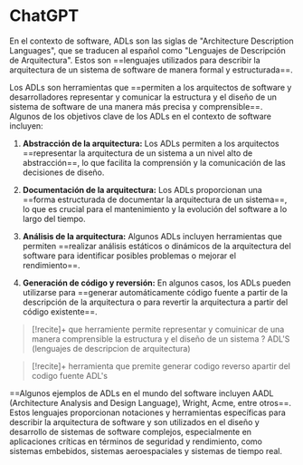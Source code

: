 # ChatGPT
En el contexto de software, ADLs son las siglas de "Architecture Description Languages", que se traducen al español como "Lenguajes de Descripción de Arquitectura". Estos son ==lenguajes utilizados para describir la arquitectura de un sistema de software de manera formal y estructurada==.

Los ADLs son herramientas que ==permiten a los arquitectos de software y desarrolladores representar y comunicar la estructura y el diseño de un sistema de software de una manera más precisa y comprensible==. Algunos de los objetivos clave de los ADLs en el contexto de software incluyen:

1. **Abstracción de la arquitectura:** Los ADLs permiten a los arquitectos ==representar la arquitectura de un sistema a un nivel alto de abstracción==, lo que facilita la comprensión y la comunicación de las decisiones de diseño.

2. **Documentación de la arquitectura:** Los ADLs proporcionan una ==forma estructurada de documentar la arquitectura de un sistema==, lo que es crucial para el mantenimiento y la evolución del software a lo largo del tiempo.

3. **Análisis de la arquitectura:** Algunos ADLs incluyen herramientas que permiten ==realizar análisis estáticos o dinámicos de la arquitectura del software para identificar posibles problemas o mejorar el rendimiento==.

4. **Generación de código y reversión:** En algunos casos, los ADLs pueden utilizarse para ==generar automáticamente código fuente a partir de la descripción de la arquitectura o para revertir la arquitectura a partir del código existente==.

>[!recite]+ que herramiente permite representar y comuinicar de una manera comprensible la estructura y el diseño de un sistema ?
>ADL'S (lenguajes de descripcion de arquitectura)

>[!recite]+ herramienta que premite generar codigo reverso apartir del codigo fuente 
>ADL's


==Algunos ejemplos de ADLs en el mundo del software incluyen AADL (Architecture Analysis and Design Language), Wright, Acme, entre otros==. Estos lenguajes proporcionan notaciones y herramientas específicas para describir la arquitectura de software y son utilizados en el diseño y desarrollo de sistemas de software complejos, especialmente en aplicaciones críticas en términos de seguridad y rendimiento, como sistemas embebidos, sistemas aeroespaciales y sistemas de tiempo real.
